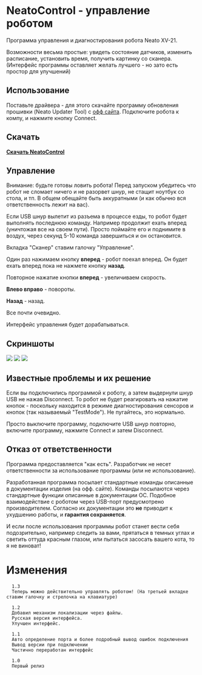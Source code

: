 NeatoControl - управление роботом
============== 

Программа управления и диагностирования робота Neato XV-21.

Возможности весьма простые: увидеть состояние датчиков, изменить расписание, установить время, получить картинку со сканера.
(Интерфейс программы оставляет желать лучшего - но зато есть простор для улучшений)

Использование
-------------
Поставьте драйвера - для этого скачайте программу обновления прошивки (Neato Updater Tool) с [офф сайта](http://www.neatorobotics.com/support/software-updates).
Подключите робота к компу, и нажмите кнопку Connect.

Скачать
-------
**[Скачать NeatoControl](/_media/programs/neatocontrol.zip)**

Управление
----------
Внимание: будьте готовы ловить робота! Перед запуском убедитесь что робот не сломает ничего и не разорвет шнур, не стащит ноутбук со стола, и тп. В общем обещайте быть аккуратными (и как обычно вся ответственность лежит на вас).

Если USB шнур вылетит из разъема в процессе езды, то робот будет выполнять последнюю команду. Например продолжит ехать вперед (уничтожая все на своем пути). Просто поймайте его и поднимите в воздух, через секунд 5-10 команда завершиться и он остановится.

Вкладка "Сканер" ставим галочку "Управление".

Один раз нажимаем кнопку **вперед** - робот поехал вперед. Он будет ехать вперед пока не нажмете кнопку **назад**.

Повторное нажатие кнопки **вперед** - увеличиваем скорость.

**Влево вправо** - повороты.

**Назад** - назад.

Все почти очевидно.

Интерфейс управления будет дорабатываться.

Скриншоты
---------

[![](/_media/programs/1.png?w=90&h=65&tok=069583)](/_media/programs/1.png)
[![](/_media/programs/2.png?w=119&h=87&tok=e7d5c0)](/_media/programs/2.png)
[![](/_media/programs/3.png?w=90&h=65&tok=3d3d7a)](/_media/programs/3.png)

Известные проблемы и их решение
-------------------------------
Если вы подключились программой к роботу, а затем выдернули шнур USB не нажав Disconnect.
То робот не будет реагировать на нажатие кнопок - поскольку находится в режиме диагностирования сенсоров и кнопок (так называемый "TestMode"). Не пугайтесь, это нормально.

Просто выключите программу, подключите USB шнур повторно, включите программу, нажмите Connect и затем Disconnect.

Отказ от ответственности
------------------------
Программа предоставляется "как есть". Разработчик не несет ответственности за использование программы (или не использование).

Разработанная программа посылает стандартные команды описанные в документации изделия (на офф. сайте). Команды посылаются через стандартные функции описанные в документации ОС. Подобное взаимодействие с роботом через USB-порт предусмотрено производителем. Согласно их документации это **не** приводит к ухудшению работы, и **гарантия сохраняется**.

И если после использования программы робот станет вести себя подозрительно, например следить за вами, прятаться в темных углах и светить оттуда красным глазом, или пытаться засосать вашего кота, то я не виноват!

Изменения
=========

      1.3
      Теперь можно действительно управлять роботом! (На третьей вкладке ставим галочку и стрелочка на клавиатуре)

      1.2
      Добавил механизм локализации через файлы.
      Русская версия интерфейса.
      Улучшен интерфейс.

      1.1
      Авто определение порта и более подробный вывод ошибок подключения
      Вывод версии при подключении
      Частично переработан интерфейс

      1.0
      Первый релиз
